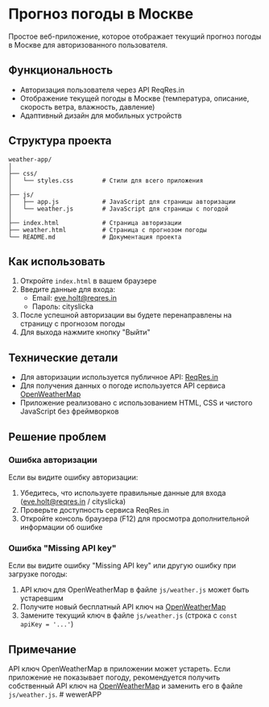 # Прогноз погоды в Москве

Простое веб-приложение, которое отображает текущий прогноз погоды в Москве для авторизованного пользователя.

## Функциональность

- Авторизация пользователя через API ReqRes.in
- Отображение текущей погоды в Москве (температура, описание, скорость ветра, влажность, давление)
- Адаптивный дизайн для мобильных устройств

## Структура проекта

```
weather-app/
│
├── css/
│   └── styles.css        # Стили для всего приложения
│
├── js/
│   ├── app.js            # JavaScript для страницы авторизации
│   └── weather.js        # JavaScript для страницы с погодой
│
├── index.html            # Страница авторизации
├── weather.html          # Страница с прогнозом погоды
└── README.md             # Документация проекта
```

## Как использовать

1. Откройте `index.html` в вашем браузере
2. Введите данные для входа:
   - Email: eve.holt@reqres.in
   - Пароль: cityslicka
3. После успешной авторизации вы будете перенаправлены на страницу с прогнозом погоды
4. Для выхода нажмите кнопку "Выйти"

## Технические детали

- Для авторизации используется публичное API: [ReqRes.in](https://reqres.in/)
- Для получения данных о погоде используется API сервиса [OpenWeatherMap](https://openweathermap.org/)
- Приложение реализовано с использованием HTML, CSS и чистого JavaScript без фреймворков

## Решение проблем

### Ошибка авторизации
Если вы видите ошибку авторизации:
1. Убедитесь, что используете правильные данные для входа (eve.holt@reqres.in / cityslicka)
2. Проверьте доступность сервиса ReqRes.in
3. Откройте консоль браузера (F12) для просмотра дополнительной информации об ошибке

### Ошибка "Missing API key"
Если вы видите ошибку "Missing API key" или другую ошибку при загрузке погоды:
1. API ключ для OpenWeatherMap в файле `js/weather.js` может быть устаревшим
2. Получите новый бесплатный API ключ на [OpenWeatherMap](https://home.openweathermap.org/users/sign_up)
3. Замените текущий ключ в файле `js/weather.js` (строка с `const apiKey = '...'`)

## Примечание

API ключ OpenWeatherMap в приложении может устареть. Если приложение не показывает погоду, рекомендуется получить собственный API ключ на [OpenWeatherMap](https://openweathermap.org/) и заменить его в файле `js/weather.js`. #   w e w e r A P P  
 